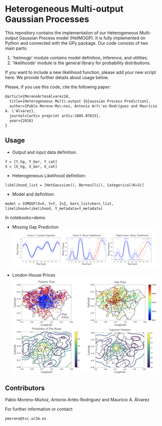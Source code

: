# Heterogeneous Multi-output Gaussian Processes

This repository contains the implementation of our Heterogeneous Multi-output Gaussian Process model (HetMOGP). It is fully implemented on Python and connected with the GPy package. Our code consists of two main parts:

1. 'hetmogp' module contains model definition, inference, and utilities.
2. 'likelihoods' module is the general library for probability distributions.

If you want to include a new likelihood function, please add your new script here. We provide further details about usage below.

Please, if you use this code, cite the following paper:
```
@article{MorenoArtesAlvarez18,
  title={Heterogeneous Multi-output {G}aussian Process Prediction},
  author={Pablo Moreno-Mu\~noz, Antonio Art\'es-Rodríguez and Mauricio A. \'Alvarez},
  journal={arXiv preprint arXiv:1805.07633},
  year={2018}
}
```

## Usage

* Output and input data definition:
```
Y = [Y_hg, Y_ber, Y_cat]
X = [X_hg, X_ber, X_cat]
```
* Heterogeneous Likelihood definition:
```
likelihood_list = [HetGaussian(), Bernoulli(), Categorical(K=3)]
```
* Model and definition:
```
model = SVMOGP(X=X, Y=Y, Z=Z, kern_list=kern_list, likelihood=likelihood, Y_metadata=Y_metadata)
```

In notebooks>demo

* Missing Gap Prediction
![gap](tmp/gap.png)

* London House Prices
![london](tmp/london.png)

## Contributors

Pablo Moreno-Muñoz, Antonio Artés-Rodríguez and Mauricio A. Álvarez

For further information or contact:
```
pmoreno@tsc.uc3m.es
```
